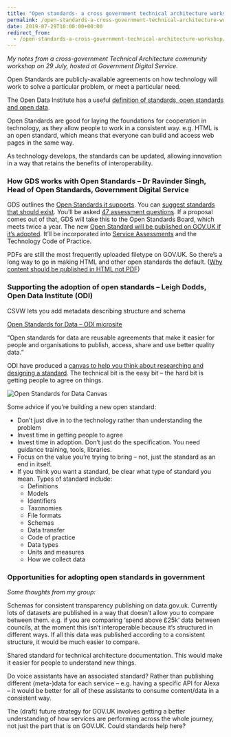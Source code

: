 ```yaml
---
title: "Open standards- a cross government technical architecture workshop – Martin Lugton"
permalink: /open-standards-a-cross-government-technical-architecture-workshop
date: 2019-07-29T10:00:00+00:00
redirect_from:
  - /open-standards-a-cross-government-technical-architecture-workshop/
---
```


*My notes from a cross-government Technical Architecture community workshop on 29 July, hosted at Government Digital Service.*

Open Standards are publicly-available agreements on how technology will work to solve a particular problem, or meet a particular need.

The Open Data Institute has a useful [definition of standards, open standards and open data](https://standards.theodi.org/introduction/what-are-open-standards-for-data/).

Open Standards are good for laying the foundations for cooperation in technology, as they allow people to work in a consistent way. e.g. HTML is an open standard, which means that everyone can build and access web pages in the same way.

As technology develops, the standards can be updated, allowing innovation in a way that retains the benefits of interoperability.

### How GDS works with Open Standards – Dr Ravinder Singh, Head of Open Standards, Government Digital Service
GDS outlines the [Open Standards it supports](https://www.gov.uk/government/publications/open-standards-principles/open-standards-principles). You can [suggest standards that should exist](http://github.com/alphagov/open-standards/issues). You’ll be asked [47 assessment questions](https://www.gov.uk/guidance/how-an-open-standards-proposal-is-assessed). If a proposal comes out of that, GDS will take this to the Open Standards Board, which meets twice a year. The new [Open Standard will be published on GOV.UK if it’s adopted](https://www.gov.uk/government/publications/open-standards-for-government). It’ll be incorporated into [Service Assessments](https://www.gov.uk/service-manual/service-standard) and the Technology Code of Practice.

PDFs are still the most frequently uploaded filetype on GOV.UK. So there’s a long way to go in making HTML and other open standards the default. ([Why content should be published in HTML not PDF](https://gds.blog.gov.uk/2018/07/16/why-gov-uk-content-should-be-published-in-html-and-not-pdf/))

### Supporting the adoption of open standards – Leigh Dodds, Open Data Institute (ODI)

CSVW lets you add metadata describing structure and schema

[Open Standards for Data – ODI microsite](https://standards.theodi.org/)

“Open standards for data are reusable agreements that make it easier for people and organisations to publish, access, share and use better quality data.”

ODI have produced a [canvas to help you think about researching and designing a standard](http://standards.theodi.org/useful-tools/how-to-use-the-open-standards-for-data-canvas/). The technical bit is the easy bit – the hard bit is getting people to agree on things.

![Open Standards for Data Canvas](Open%20standards-%20a%20cross%20government%20technical%20architecture%20workshop%20%E2%80%93%20Martin%20Lugton_files/Screen-Shot-2019-07-29-at-10.40.51.png)

Some advice if you’re building a new open standard:

- Don’t just dive in to the technology rather than understanding the problem
- Invest time in getting people to agree
- Invest time in adoption. Don’t just do the specification. You need guidance training, tools, libraries.
- Focus on the value you’re trying to bring – not, just the standard as an end in itself.
- If you think you want a standard, be clear what type of standard you mean. Types of standard include:
  - Definitions
  - Models
  - Identifiers
  - Taxonomies
  - File formats
  - Schemas
  - Data transfer
  - Code of practice
  - Data types
  - Units and measures
  - How we collect data

### Opportunities for adopting open standards in government

*Some thoughts from my group:*

Schemas for consistent transparency publishing on data.gov.uk. Currently lots of datasets are published in a way that doesn’t allow you to compare between them. e.g. if you are comparing ‘spend above £25k’ data between councils, at the moment this isn’t interoperable because it’s structured in different ways. If all this data was published according to a consistent structure, it would be much easier to compare.

Shared standard for technical architecture documentation. This would make it easier for people to understand new things.

Do voice assistants have an associated standard? Rather than publishing different (meta-)data for each service – e.g. having a specific API for Alexa – it would be better for all of these assistants to consume content/data in a consistent way.

The (draft) future strategy for GOV.UK involves getting a better understanding of how services are performing across the whole journey, not just the part that is on GOV.UK. Could standards help here?